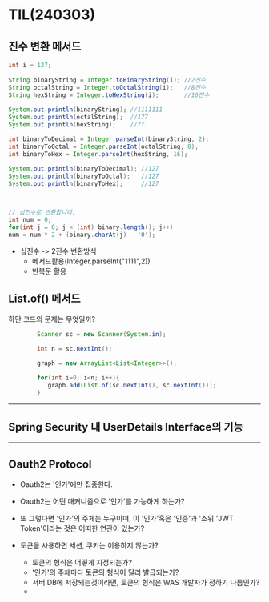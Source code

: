 #  TIL(240303)

## 진수 변환 메서드

```java
int i = 127;
 
String binaryString = Integer.toBinaryString(i); //2진수
String octalString = Integer.toOctalString(i);   //8진수
String hexString = Integer.toHexString(i);       //16진수
 
System.out.println(binaryString); //1111111
System.out.println(octalString);  //177
System.out.println(hexString);    //7f

int binaryToDecimal = Integer.parseInt(binaryString, 2);
int binaryToOctal = Integer.parseInt(octalString, 8);
int binaryToHex = Integer.parseInt(hexString, 16);
 
System.out.println(binaryToDecimal); //127
System.out.println(binaryToOctal);   //127
System.out.println(binaryToHex);     //127



// 십진수로 변환합니다.
int num = 0;
for(int j = 0; j < (int) binary.length(); j++)
num = num * 2 + (binary.charAt(j) - '0');
```

* 십진수 -> 2진수 변환방식
  * 메서드활용(Integer.parseInt("1111",2))
  * 반복문 활용 

## List.of() 메서드

하단 코드의 문제는 무엇일까? 

```java
        Scanner sc = new Scanner(System.in);

        int n = sc.nextInt();

        graph = new ArrayList<List<Integer>>();

        for(int i=0; i<n; i++){
           graph.add(List.of(sc.nextInt(), sc.nextInt()));
        }
```



---

## Spring Security 내 UserDetails Interface의 기능







---

## Oauth2 Protocol

* Oauth2는 '인가'에만 집중한다. 

* Oauth2는 어떤 매커니즘으로 '인가'를 가능하게 하는가? 

* 또 그렇다면 '인가'의 주체는 누구이며, 이 '인가'혹은 '인증'과 '소위 'JWT Token'이라는 것은 어떠한 연관이 있는가? 

* 토큰을 사용하면 세션, 쿠키는 이용하지 않는가?
  * 토큰의 형식은 어떻게 지정되는가?
  * '인가'의 주체마다 토큰의 형식이 달리 발급되는가? 
  * 서버 DB에 저장되는것이라면, 토큰의 형식은 WAS 개발자가 정하기 나름인가? 
  * 

